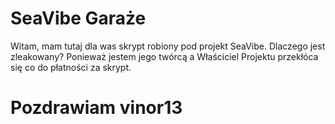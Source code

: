 # SeaVibe Garaże
Witam, mam tutaj dla was skrypt robiony pod projekt SeaVibe. Dlaczego jest zleakowany? Ponieważ jestem jego twórcą a Właściciel Projektu przekłóca się co do płatności za skrypt. 
# Pozdrawiam vinor13
